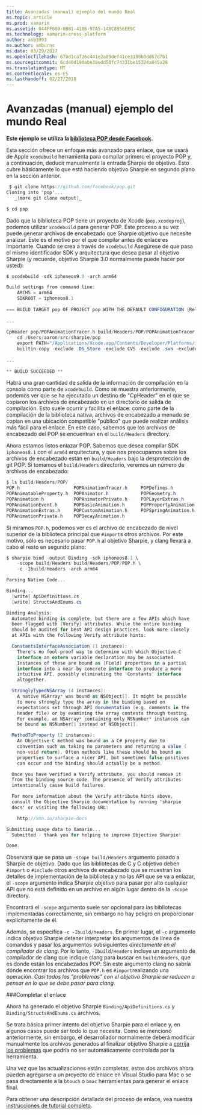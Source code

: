 ```yaml
---
title: Avanzadas (manual) ejemplo del mundo Real
ms.topic: article
ms.prod: xamarin
ms.assetid: 044FF669-0B81-4186-97A5-148C8B56EE9C
ms.technology: xamarin-cross-platform
author: asb3993
ms.author: amburns
ms.date: 03/29/2017
ms.openlocfilehash: 67bd1caf26c441e2a89def41ce3189b0dd67d7b1
ms.sourcegitcommit: 6cd40d190abe38edd50fc74331be15324a845a28
ms.translationtype: MT
ms.contentlocale: es-ES
ms.lasthandoff: 02/27/2018
---
```

# <a name="advanced-manual-real-world-example"></a>Avanzadas (manual) ejemplo del mundo Real


**Este ejemplo se utiliza la [biblioteca POP desde Facebook](https://github.com/facebook/pop).**


Esta sección ofrece un enfoque más avanzado para enlace, que se usará de Apple `xcodebuild` herramienta para compilar primero el proyecto POP y, a continuación, deducir manualmente la entrada Sharpie de objetivo. Esto cubre básicamente lo que está haciendo objetivo Sharpie en segundo plano en la sección anterior.

```csharp
 $ git clone https://github.com/facebook/pop.git
Cloning into 'pop'...
   _(more git clone output)_

$ cd pop
```

Dado que la biblioteca POP tiene un proyecto de Xcode (`pop.xcodeproj`), podemos utilizar `xcodebuild` para generar POP. Este proceso a su vez puede generar archivos de encabezado que Sharpie objetivo que necesite analizar. Este es el motivo por el que compilar antes de enlace es importante. Cuando se crea a través de `xcodebuild` Asegúrese de que pasa el mismo identificador SDK y arquitectura que desea pasar al objetivo Sharpie (y recuerde, objetivo Sharpie 3.0 normalmente puede hacer por usted):

```csharp
$ xcodebuild -sdk iphoneos9.0 -arch arm64

Build settings from command line:
    ARCHS = arm64
    SDKROOT = iphoneos8.1
 
=== BUILD TARGET pop OF PROJECT pop WITH THE DEFAULT CONFIGURATION (Release) ===
 
...
 
CpHeader pop/POPAnimationTracer.h build/Headers/POP/POPAnimationTracer.h
    cd /Users/aaron/src/sharpie/pop
    export PATH="/Applications/Xcode.app/Contents/Developer/Platforms/iPhoneOS.platform/Developer/usr/bin:/Applications/Xcode.app/Contents/Developer/usr/bin:/Users/aaron/bin::/usr/local/bin:/usr/bin:/bin:/usr/sbin:/sbin:/opt/X11/bin:/usr/local/git/bin:/Users/aaron/.rvm/bin"
    builtin-copy -exclude .DS_Store -exclude CVS -exclude .svn -exclude .git -exclude .hg -strip-debug-symbols -strip-tool /Applications/Xcode.app/Contents/Developer/Toolchains/XcodeDefault.xctoolchain/usr/bin/strip -resolve-src-symlinks /Users/aaron/src/sharpie/pop/pop/POPAnimationTracer.h /Users/aaron/src/sharpie/pop/build/Headers/POP
 
...
 
** BUILD SUCCEEDED **
```

Habrá una gran cantidad de salida de la información de compilación en la consola como parte de `xcodebuild`. Como se muestra anteriormente, podemos ver que se ha ejecutado un destino de "CpHeader" en el que se copiaron los archivos de encabezado en un directorio de salida de compilación. Esto suele ocurrir y facilita el enlace: como parte de la compilación de la biblioteca nativa, archivos de encabezado a menudo se copian en una ubicación compatible "público" que puede realizar análisis más fácil para el enlace. En este caso, sabemos que los archivos de encabezado del POP se encuentran en el `build/Headers` directory.

Ahora estamos listos enlazar POP. Sabemos que desea compilar SDK `iphoneos8.1` con el `arm64` arquitectura, y que nos preocupamos sobre los archivos de encabezado están en `build/Headers` bajo la desprotección de git POP. Si tomamos el `build/Headers` directorio, veremos un número de archivos de encabezado:

```csharp
$ ls build/Headers/POP/
POP.h                    POPAnimationTracer.h     POPDefines.h
POPAnimatableProperty.h  POPAnimator.h            POPGeometry.h
POPAnimation.h           POPAnimatorPrivate.h     POPLayerExtras.h
POPAnimationEvent.h      POPBasicAnimation.h      POPPropertyAnimation.h
POPAnimationExtras.h     POPCustomAnimation.h     POPSpringAnimation.h
POPAnimationPrivate.h    POPDecayAnimation.h
```

Si miramos `POP.h`, podemos ver es el archivo de encabezado de nivel superior de la biblioteca principal que `#import`s otros archivos. Por este motivo, sólo es necesario pasar `POP.h` al objetivo Sharpie, y clang llevará a cabo el resto en segundo plano:

```csharp
$ sharpie bind -output Binding -sdk iphoneos8.1 \
    -scope build/Headers build/Headers/POP/POP.h \
    -c -Ibuild/Headers -arch arm64

Parsing Native Code...

Binding...
  [write] ApiDefinitions.cs
  [write] StructsAndEnums.cs

Binding Analysis:
  Automated binding is complete, but there are a few APIs which have
  been flagged with [Verify] attributes. While the entire binding
  should be audited for best API design practices, look more closely
  at APIs with the following Verify attribute hints:

  ConstantsInterfaceAssociation (1 instance):
    There's no fool-proof way to determine with which Objective-C
    interface an extern variable declaration may be associated.
    Instances of these are bound as [Field] properties in a partial
    interface into a near-by concrete interface to produce a more
    intuitive API, possibly eliminating the 'Constants' interface
    altogether.

  StronglyTypedNSArray (4 instances):
    A native NSArray* was bound as NSObject[]. It might be possible
    to more strongly type the array in the binding based on
    expectations set through API documentation (e.g. comments in the
    header file) or by examining the array contents through testing.
    For example, an NSArray* containing only NSNumber* instances can
    be bound as NSNumber[] instead of NSObject[].

  MethodToProperty (2 instances):
    An Objective-C method was bound as a C# property due to
    convention such as taking no parameters and returning a value (
    non-void return). Often methods like these should be bound as
    properties to surface a nicer API, but sometimes false-positives
    can occur and the binding should actually be a method.

  Once you have verified a Verify attribute, you should remove it
  from the binding source code. The presence of Verify attributes
  intentionally cause build failures.

  For more information about the Verify attribute hints above,
  consult the Objective Sharpie documentation by running 'sharpie
  docs' or visiting the following URL:

    http://xmn.io/sharpie-docs

Submitting usage data to Xamarin...
  Submitted - thank you for helping to improve Objective Sharpie!

Done.
```

Observará que se pasa un `-scope build/Headers` argumento pasado a Sharpie de objetivo. Dado que las bibliotecas de C y C objetivo deben `#import` o `#include` otros archivos de encabezado que se muestran los detalles de implementación de la biblioteca y no las API que se va a enlazar, el `-scope` argumento indica Sharpie objetivo para pasar por alto cualquier API que no está definido en un archivo en algún lugar dentro de la `-scope` directory.

Encontrará el `-scope` argumento suele ser opcional para las bibliotecas implementadas correctamente, sin embargo no hay peligro en proporcionar explícitamente de él.

Además, se especifica `-c -Ibuild/headers`. En primer lugar, el `-c` argumento indica objetivo Sharpie detener interpretar los argumentos de línea de comandos y pasar los argumentos subsiguientes _directamente en el compilador de clang_. Por lo tanto, `-Ibuild/Headers` incluye un argumento de compilador de clang que indique clang para buscar en `build/Headers`, que es donde están los encabezados POP. Sin este argumento clang no sabría dónde encontrar los archivos que `POP.h` es `#import`realizando una operación. _Casi todos los "problemas" con el objetivo Sharpie se reducen a pensar en lo que se debe pasar para clang_.

###<a name="completing-the-binding"></a>Completar el enlace

Ahora ha generado el objetivo Sharpie `Binding/ApiDefinitions.cs` y `Binding/StructsAndEnums.cs` archivos.

Se trata básica primer intento del objetivo Sharpie para el enlace y, en algunos casos puede ser todo lo que necesita. Como se mencionó anteriormente, sin embargo, el desarrollador normalmente deberá modificar manualmente los archivos generados al finalizar objetivo Sharpie a [corrija los problemas](~/cross-platform/macios/binding/objective-sharpie/platform/apidefinitions-structsandenums.md) que podría no ser automáticamente controlada por la herramienta.

Una vez que las actualizaciones están completas, estos dos archivos ahora pueden agregarse a un proyecto de enlace en Visual Studio para Mac o se pasa directamente a la `btouch` o `bmac` herramientas para generar el enlace final.

Para obtener una descripción detallada del proceso de enlace, vea nuestra [instrucciones de tutorial completo](~/ios/platform/binding-objective-c/walkthrough.md).

